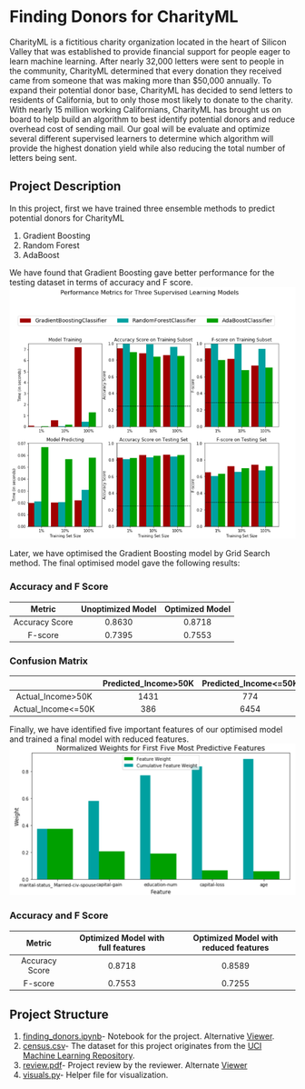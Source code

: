 # Finding Donors for CharityML
CharityML is a fictitious charity organization located in the heart of Silicon Valley that was established to provide financial support for people eager to learn machine learning. After nearly 32,000 letters were sent to people in the community, CharityML determined that every donation they received came from someone that was making more than $50,000 annually. To expand their potential donor base, CharityML has decided to send letters to residents of California, but to only those most likely to donate to the charity. With nearly 15 million working Californians, CharityML has brought us on board to help build an algorithm to best identify potential donors and reduce overhead cost of sending mail. Our goal will be evaluate and optimize several different supervised learners to determine which algorithm will provide the highest donation yield while also reducing the total number of letters being sent.

## Project Description
In this project, first we have trained three ensemble methods to predict potential donors for CharityML
1. Gradient Boosting
1. Random Forest
1. AdaBoost

We have found that Gradient Boosting gave better performance for the testing dataset in terms of accuracy and F score. 
	![Performance Metrics](metrics.PNG)

Later, we have optimised the Gradient Boosting model by Grid Search method. The final optimised model gave the following results:

### Accuracy and F Score 
|     Metric     | Unoptimized Model | Optimized Model |
| :------------: | :---------------: | :-------------: | 
| Accuracy Score |     0.8630        |   0.8718        |
| F-score        |     0.7395        |   0.7553        |

### Confusion Matrix 
|                    | Predicted_Income>50K  | Predicted_Income<=50K|
| :----------------: | :-------------------: | :------------------: | 
| Actual_Income>50K  |        1431           |         774          |
| Actual_Income<=50K |        386            |        6454          |

Finally, we have identified five important features of our optimised model and trained a final model with reduced features.
	![Important Features](important.PNG)
### Accuracy and F Score 
|     Metric     | Optimized Model with full features | Optimized Model with reduced features |
| :------------: | :--------------------------------: | :-----------------------------------: | 
| Accuracy Score |               0.8718               |                 0.8589                |
| F-score        |               0.7553               |                 0.7255                |

## Project Structure
1. [finding_donors.ipynb](finding_donors.ipynb)- Notebook for the project. Alternative [Viewer](https://nbviewer.jupyter.org/github/ahmedhasandrlnd/Finding_Donors_for_CharityML/blob/master/finding_donors.ipynb).
1. [census.csv](census.csv)- The dataset for this project originates from the [UCI Machine Learning Repository](https://archive.ics.uci.edu/ml/datasets/Census+Income).
1. [review.pdf](review.pdf)- Project review by the reviewer. Alternate [Viewer](Udacity_Reviews.pdf)
1. [visuals.py](visuals.py)- Helper file for visualization.
